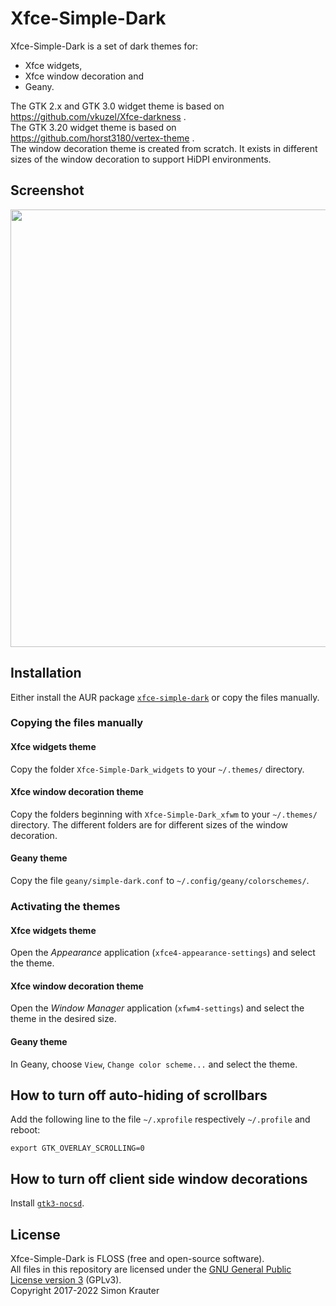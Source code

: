 Xfce-Simple-Dark
================

Xfce-Simple-Dark is a set of dark themes for:
- Xfce widgets,
- Xfce window decoration and
- Geany.<br>

The GTK 2.x and GTK 3.0 widget theme is based on https://github.com/vkuzel/Xfce-darkness .<br>
The GTK 3.20 widget theme is based on https://github.com/horst3180/vertex-theme .<br>
The window decoration theme is created from scratch. It exists in different sizes of the window decoration to support HiDPI environments.


Screenshot
------------

<a href="https://github.com/trustable-code/Xfce-Simple-Dark/blob/master/screenshot.png"><img src="https://raw.githubusercontent.com/trustable-code/Xfce-Simple-Dark/master/screenshot.png" width="700"></a>


Installation
------------

Either install the AUR package [`xfce-simple-dark`](https://aur.archlinux.org/packages/xfce-simple-dark/) or copy the files manually.


### Copying the files manually

#### Xfce widgets theme

Copy the folder `Xfce-Simple-Dark_widgets` to your `~/.themes/` directory.

#### Xfce window decoration theme

Copy the folders beginning with `Xfce-Simple-Dark_xfwm` to your `~/.themes/` directory. The different folders are for different sizes of the window decoration.

#### Geany theme

Copy the file `geany/simple-dark.conf` to `~/.config/geany/colorschemes/`.


### Activating the themes

#### Xfce widgets theme

Open the *Appearance* application (`xfce4-appearance-settings`) and select the theme.

#### Xfce window decoration theme

Open the *Window Manager* application (`xfwm4-settings`) and select the theme in the desired size.

#### Geany theme

In Geany, choose `View`, `Change color scheme...` and select the theme.


How to turn off auto-hiding of scrollbars
-----------------------------------------

Add the following line to the file `~/.xprofile` respectively `~/.profile` and reboot:

`export GTK_OVERLAY_SCROLLING=0`


How to turn off client side window decorations
----------------------------------------------

Install [`gtk3-nocsd`](https://github.com/PCMan/gtk3-nocsd).


License
-------

Xfce-Simple-Dark is FLOSS (free and open-source software).<br>
All files in this repository are licensed under the [GNU General Public License version 3](https://opensource.org/licenses/GPL-3.0) (GPLv3).<br>
Copyright 2017-2022 Simon Krauter
